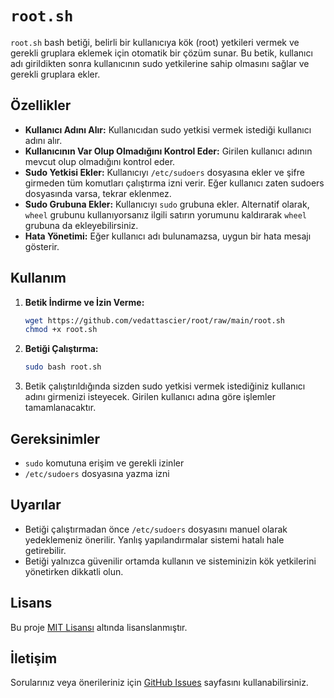 # `root.sh`

`root.sh` bash betiği, belirli bir kullanıcıya kök (root) yetkileri vermek ve gerekli gruplara eklemek için otomatik bir çözüm sunar. Bu betik, kullanıcı adı girildikten sonra kullanıcının sudo yetkilerine sahip olmasını sağlar ve gerekli gruplara ekler.

## Özellikler

- **Kullanıcı Adını Alır:** Kullanıcıdan sudo yetkisi vermek istediği kullanıcı adını alır.
- **Kullanıcının Var Olup Olmadığını Kontrol Eder:** Girilen kullanıcı adının mevcut olup olmadığını kontrol eder.
- **Sudo Yetkisi Ekler:** Kullanıcıyı `/etc/sudoers` dosyasına ekler ve şifre girmeden tüm komutları çalıştırma izni verir. Eğer kullanıcı zaten sudoers dosyasında varsa, tekrar eklenmez.
- **Sudo Grubuna Ekler:** Kullanıcıyı `sudo` grubuna ekler. Alternatif olarak, `wheel` grubunu kullanıyorsanız ilgili satırın yorumunu kaldırarak `wheel` grubuna da ekleyebilirsiniz.
- **Hata Yönetimi:** Eğer kullanıcı adı bulunamazsa, uygun bir hata mesajı gösterir.

## Kullanım

1. **Betik İndirme ve İzin Verme:**
    ```bash
    wget https://github.com/vedattascier/root/raw/main/root.sh
    chmod +x root.sh
    ```

2. **Betiği Çalıştırma:**
    ```bash
    sudo bash root.sh
    ```

3. Betik çalıştırıldığında sizden sudo yetkisi vermek istediğiniz kullanıcı adını girmenizi isteyecek. Girilen kullanıcı adına göre işlemler tamamlanacaktır.

## Gereksinimler

- `sudo` komutuna erişim ve gerekli izinler
- `/etc/sudoers` dosyasına yazma izni

## Uyarılar

- Betiği çalıştırmadan önce `/etc/sudoers` dosyasını manuel olarak yedeklemeniz önerilir. Yanlış yapılandırmalar sistemi hatalı hale getirebilir.
- Betiği yalnızca güvenilir ortamda kullanın ve sisteminizin kök yetkilerini yönetirken dikkatli olun.

## Lisans

Bu proje [MIT Lisansı](LICENSE) altında lisanslanmıştır.

## İletişim

Sorularınız veya önerileriniz için [GitHub Issues](https://github.com/vedattascier/sudo/issues) sayfasını kullanabilirsiniz.

